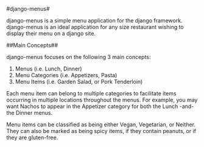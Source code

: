 #django-menus#

django-menus is a simple menu application for the django framework. django-menus is an ideal application for any size restaurant wishing to display their menu on a django site.

##Main Concepts##

django-menus focuses on the following 3 main concepts:

1.   Menus (i.e. Lunch, Dinner)
2.   Menu Categories (i.e. Appetizers, Pasta)
3.   Menu Items (i.e. Garden Salad, or Pork Tenderloin)

Each menu item can belong to multiple categories to facilitate items occurring in multiple locations throughout the menus. For example, you may want Nachos to appear in the Appetizer category for both the Lunch -and- the Dinner menus.

Menu items can be classified as being either Vegan, Vegetarian, or Neither. They can also be marked as being spicy items, if they contain peanuts, or if they are gluten-free.